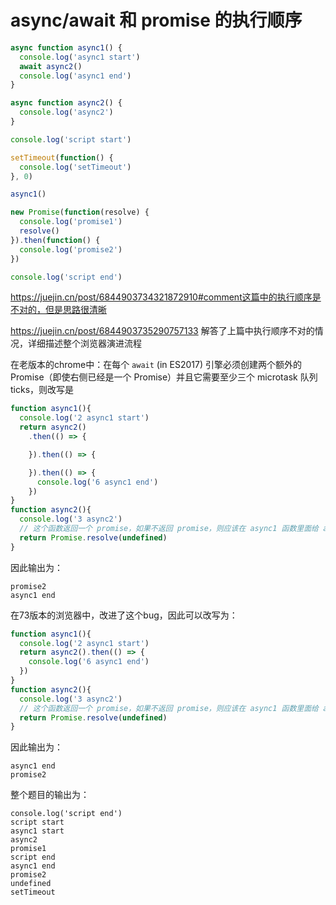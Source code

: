 # async/await 和 promise 的执行顺序

```javascript
async function async1() {
  console.log('async1 start')
  await async2()
  console.log('async1 end')
}

async function async2() {
  console.log('async2')
}

console.log('script start')

setTimeout(function() {
  console.log('setTimeout')
}, 0)

async1()

new Promise(function(resolve) {
  console.log('promise1')
  resolve()
}).then(function() {
  console.log('promise2')
})

console.log('script end')
```

https://juejin.cn/post/6844903734321872910#comment这篇中的执行顺序是不对的，但是思路很清晰

https://juejin.cn/post/6844903735290757133 解答了上篇中执行顺序不对的情况，详细描述整个浏览器演进流程

在老版本的chrome中：在每个 `await` (in ES2017) 引擎必须创建两个额外的 Promise（即使右侧已经是一个 Promise）并且它需要至少三个 microtask 队列 ticks，则改写是

```javascript
function async1(){
  console.log('2 async1 start')
  return async2()
    .then(() => {

    }).then(() => {

    }).then(() => {
      console.log('6 async1 end')
    })
}
function async2(){
  console.log('3 async2')
  // 这个函数返回一个 promise，如果不返回 promise，则应该在 async1 函数里面给 async2 函数的执行结果包一层 Promise
  return Promise.resolve(undefined)
}
```

因此输出为：

```
promise2
async1 end
```

在73版本的浏览器中，改进了这个bug，因此可以改写为：

```javascript
function async1(){
  console.log('2 async1 start')
  return async2().then(() => {
    console.log('6 async1 end')
  })
}
function async2(){
  console.log('3 async2')
  // 这个函数返回一个 promise，如果不返回 promise，则应该在 async1 函数里面给 async2 函数的执行结果包一层 Promise
  return Promise.resolve(undefined)
}
```

因此输出为：

```
async1 end
promise2
```

整个题目的输出为：
```
console.log('script end')
script start
async1 start
async2
promise1
script end
async1 end
promise2
undefined
setTimeout
```
